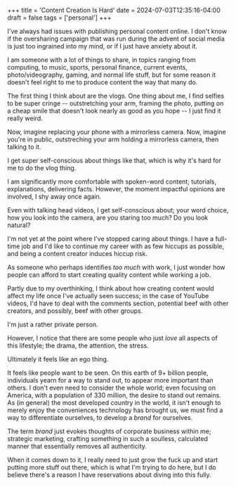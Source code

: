 +++
title = 'Content Creation Is Hard'
date = 2024-07-03T12:35:16-04:00
draft = false
tags = ['personal']
+++

I've always had issues with publishing personal content online. I don't know if the oversharing campaign that was run during the advent of social media is just too ingrained into my mind, or if I just have anxiety about it. 

I am someone with a lot of things to share, in topics ranging from computing, to music, sports, personal finance, current events, photo/videography, gaming, and normal life stuff, but for some reason it doesn't feel right to me to produce content the way that many do. 

The first thing I think about are the vlogs. One thing about me, I find selfies to be super cringe -- outstretching your arm, framing the photo, putting on a cheap smile that doesn't look nearly as good as you hope -- I just find it really weird. 

Now, imagine replacing your phone with a mirrorless camera. Now, imagine you're in public, outstreching your arm holding a mirrorless camera, then talking to it. 

I get super self-conscious about things like that, which is why it's hard for me to do the vlog thing.

I am significantly more comfortable with spoken-word content; tutorials, explanations, delivering facts. However, the moment impactful opinions are involved, I shy away once again. 

Even with talking head videos, I get self-conscious about; your word choice, how you look into the camera, are you staring too much? Do you look natural? 

I'm not yet at the point where I've stopped caring about things. I have a full-time job and I'd like to continue my career with as few hiccups as possible, and being a content creator induces hiccup risk.

As someone who perhaps identifies *too much* with work, I just wonder how people can afford to start creating quality content while working a job. 

Partly due to my overthinking, I think about how creating content would affect my life once I've actually seen success; in the case of YouTube videos, I'd have to deal with the comments section, potential beef with other creators, and possibly, beef with other groups. 

I'm just a rather private person.

However, I notice that there are some people who just *love* all aspects of this lifestyle; the drama, the attention, the stress. 

Ultimately it feels like an ego thing.

It feels like people want to be seen. On this earth of 9+ billion people, individuals yearn for a way to stand out, to appear more important than others. I don't even need to consider the whole world; even focusing on America, with a population of 330 million, the desire to stand out remains. As (in general) the most developed country in the world, it isn't enough to merely enjoy the conveniences technology has brought us, we must find a way to differentiate ourselves, to develop a *brand* for ourselves.

The term *brand* just evokes thoughts of corporate business within me; strategic marketing, crafting something in such a soulless, calculated manner that essentially removes all authenticity.

When it comes down to it, I really need to just grow the fuck up and start putting more stuff out there, which is what I'm trying to do here, but I do believe there's a reason I have reservations about diving into this fully.
